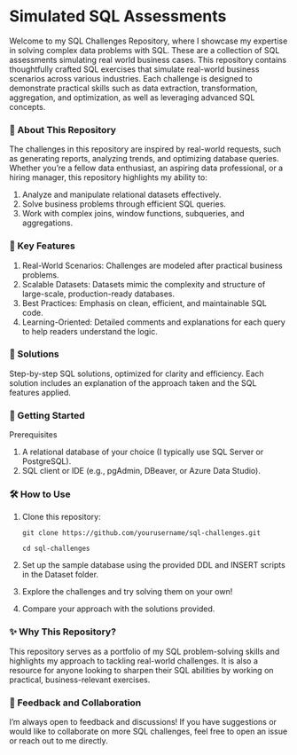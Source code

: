 # Simulated SQL Assessments

Welcome to my SQL Challenges Repository, where I showcase my expertise in solving complex data problems with SQL. These are a collection of SQL assessments simulating real world business cases. This repository contains thoughtfully crafted SQL exercises that simulate real-world business scenarios across various industries. Each challenge is designed to demonstrate practical skills such as data extraction, transformation, aggregation, and optimization, as well as leveraging advanced SQL concepts. 

### 📄 About This Repository ###

The challenges in this repository are inspired by real-world requests, such as generating reports, analyzing trends, and optimizing database queries. Whether you’re a fellow data enthusiast, an aspiring data professional, or a hiring manager, this repository highlights my ability to:

  1. Analyze and manipulate relational datasets effectively.
  2. Solve business problems through efficient SQL queries.
  3. Work with complex joins, window functions, subqueries, and aggregations.

### 🚀 Key Features ###

  1. Real-World Scenarios: Challenges are modeled after practical business problems.
  2. Scalable Datasets: Datasets mimic the complexity and structure of large-scale, production-ready databases.
  3. Best Practices: Emphasis on clean, efficient, and maintainable SQL code.
  4. Learning-Oriented: Detailed comments and explanations for each query to help readers understand the logic.

### 🧠 Solutions ###
Step-by-step SQL solutions, optimized for clarity and efficiency. Each solution includes an explanation of the approach taken and the SQL features applied.

### 🧰 Getting Started ###

Prerequisites
  1. A relational database of your choice (I typically use SQL Server or PostgreSQL).
  2. SQL client or IDE (e.g., pgAdmin, DBeaver, or Azure Data Studio).

### 🛠️ How to Use ###

1.	Clone this repository:

      `git clone https://github.com/yourusername/sql-challenges.git`
      
      `cd sql-challenges`

2.	Set up the sample database using the provided DDL and INSERT scripts in the Dataset folder.
3.	Explore the challenges and try solving them on your own!
4.	Compare your approach with the solutions provided.

 
### ✨ Why This Repository? ###

This repository serves as a portfolio of my SQL problem-solving skills and highlights my approach to tackling real-world challenges. It is also a resource for anyone looking to sharpen their SQL abilities by working on practical, business-relevant exercises.

### 💬 Feedback and Collaboration ###

I’m always open to feedback and discussions! If you have suggestions or would like to collaborate on more SQL challenges, feel free to open an issue or reach out to me directly.



